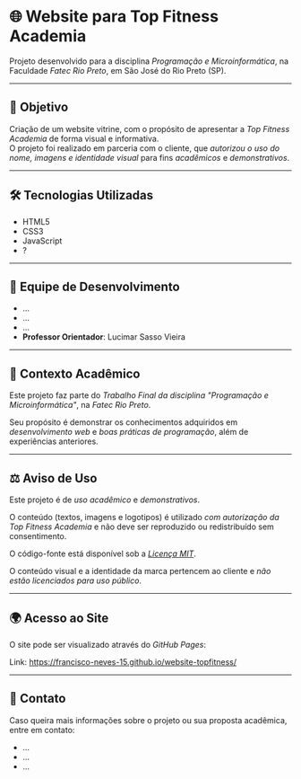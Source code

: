 # 🌐 Website para Top Fitness Academia

Projeto desenvolvido para a disciplina *Programação e Microinformática*, na Faculdade *Fatec Rio Preto*, em São José do Rio Preto (SP).

---

## 🎯 Objetivo

Criação de um website vitrine, com o propósito de apresentar a *Top Fitness Academia* de forma visual e informativa.  
O projeto foi realizado em parceria com o cliente, que *autorizou o uso do nome, imagens e identidade visual* para fins *acadêmicos* e *demonstrativos*.

---

## 🛠️ Tecnologias Utilizadas

- HTML5
- CSS3
- JavaScript
- ?

---

## 👥 Equipe de Desenvolvimento

- ...
- ...
- ...
- **Professor Orientador**: Lucimar Sasso Vieira

---

## 🏫 Contexto Acadêmico

Este projeto faz parte do *Trabalho Final da disciplina "Programação e Microinformática"*, na *Fatec Rio Preto*.

Seu propósito é demonstrar os conhecimentos adquiridos em *desenvolvimento web* e *boas práticas de programação*, além de experiências anteriores.

---

## ⚖️ Aviso de Uso

Este projeto é de *uso acadêmico* e *demonstrativos*.

O conteúdo (textos, imagens e logotipos) é utilizado *com autorização da Top Fitness Academia* e não deve ser reproduzido ou redistribuído sem consentimento.

O código-fonte está disponível sob a *[Licença MIT](./LICENSE)*.

O conteúdo visual e a identidade da marca pertencem ao cliente e *não estão licenciados para uso público*.

---

## 🌍 Acesso ao Site

O site pode ser visualizado através do *GitHub Pages*:

Link: https://francisco-neves-15.github.io/website-topfitness/

---

## 📩 Contato

Caso queira mais informações sobre o projeto ou sua proposta acadêmica, entre em contato:

- ...
- ...
- ...
